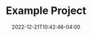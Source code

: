 ---
title: "Example Project"
date: 2022-12-21T10:42:46-04:00
featured: true
description: "Example Project (Many Soon to Come!)"
tags: []
resources:
- name: "image"
  src: "underConstruction.png"
link: "https://github.com/"
weight: 200
sitemap:
  priority : 0.8
---